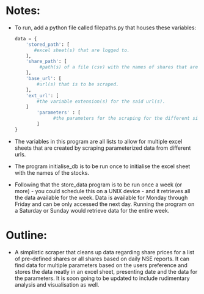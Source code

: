 # Notes:

- To run, add a python file called filepaths.py that houses these variables:

    ```python
    data = {
        'stored_path': [
           #excel sheet(s) that are logged to.
        ],
        'share_path': [
    	     #path(s) of a file (csv) with the names of shares that are to be tracked.
        ],
        'base_url': [
            #url(s) that is to be scraped.
        ],
        'ext_url': [
            #the variable extension(s) for the said url(s).
        ]
    		'parameters' : [
    			  #the parameters for the scraping for the different sites.
    		]
    }
    ```

- The variables in this program are all lists to allow for multiple excel sheets that are created by scraping parameterized data from different urls.
- The program initialise_db is to be run once to initialise the excel sheet with the names of the stocks.
- Following that the store_data program is to be run once a week (or more) - you could schedule this on a UNIX device - and it retrieves all the data available for the week. Data is available for Monday through Friday and can be only accessed the next day. Running the program on a Saturday or Sunday would retrieve data for the entire week.

# Outline:

- A simplistic scraper that cleans up data regarding share prices for a list of pre-defined shares or all shares based on daily NSE reports. It can find data for multiple parameters based on the users preference and stores the data neatly in an excel sheet, presenting date and the data for the parameters. It is soon going to be updated to include rudimentary analysis and visualisation as well.
